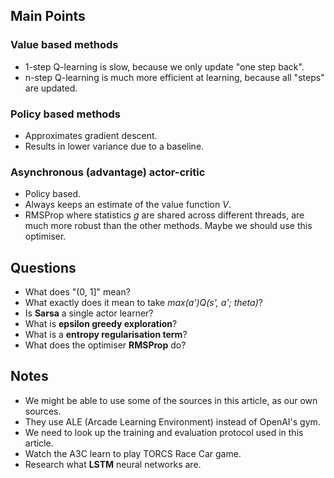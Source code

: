 ## Main Points

### Value based methods

* 1-step Q-learning is slow, because we only update "one step back".
* n-step Q-learning is much more efficient at learning, because all "steps" are updated.

### Policy based methods

* Approximates gradient descent.
* Results in lower variance due to a baseline.

### Asynchronous (advantage) actor-critic

* Policy based.
* Always keeps an estimate of the value function _V_.
* RMSProp where statistics _g_ are shared across different threads, are
much more robust than the other methods. Maybe we should use this optimiser.

## Questions

* What does "(0, 1]" mean?
* What exactly does it mean to take _max(a')Q(s', a'; theta)_?
* Is __Sarsa__ a single actor learner? 
* What is __epsilon greedy exploration__?
* What is a __entropy regularisation term__?
* What does the optimiser __RMSProp__ do?

## Notes

* We might be able to use some of the sources in this article, as our own sources.
* They use ALE (Arcade Learning Environment) instead of OpenAI's gym.
* We need to look up the training and evaluation protocol used in this article.
* Watch the A3C learn to play TORCS Race Car game.
* Research what __LSTM__ neural networks are.
